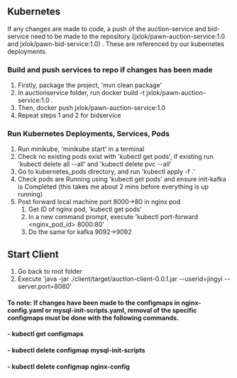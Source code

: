 ## Kubernetes

If any changes are made to code, a push of the auction-service and bid-service need to be made to the repository (jxlok/pawn-auction-service:1.0 and jxlok/pawn-bid-service:1.0)
. These are referenced by our kubernetes deployments.


### Build and push services to repo if changes has been made
1. Firstly, package the project, 'mvn clean package'
2. In auctionservice folder, run docker build -t jxlok/pawn-auction-service:1.0 .
3. Then, docker push jxlok/pawn-auction-service:1.0
4. Repeat steps 1 and 2 for bidservice

### Run Kubernetes Deployments, Services, Pods
1. Run minikube, 'minikube start' in a terminal
2. Check no existing pods exist with 'kubectl get pods', if existing run 'kubectl delete all --all' and 'kubectl delete pvc --all'
3. Go to kubernetes_pods directory, and run 'kubectl apply -f .' 
4. Check pods are Running using 'kubectl get pods' and ensure init-kafka is Completed (this takes me about 2 mins before everything is up running)
5. Post forward local machine port 8000->80 in nginx pod
   1. Get ID of nginx pod, 'kubectl get pods'
   2. In a new command prompt, execute 'kubectl port-forward <nginx_pod_id> 8000:80'
   3. Do the same for kafka 9092->9092

## Start Client
1. Go back to root folder
2. Execute 'java -jar ./client/target/auction-client-0.0.1.jar --userid=jingyi --server.port=8080'

#### To note: If changes have been made to the configmaps in nginx-config.yaml or mysql-init-scripts.yaml, removal of the specific configmaps must be done with the following commands. 
#### - kubectl get configmaps
#### - kubectl delete configmap mysql-init-scripts
#### - kubectl delete configmap nginx-config